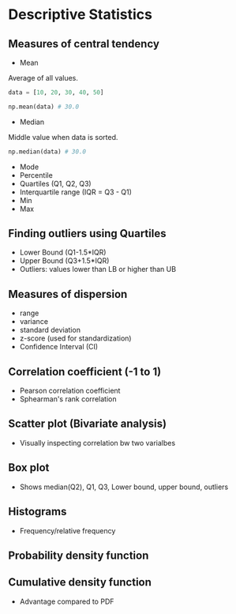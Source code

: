 # Descriptive Statistics

## Measures of central tendency

- Mean

 Average of all values.
```python
data = [10, 20, 30, 40, 50]
```

```python
np.mean(data) # 30.0
```

 - Median

Middle value when data is sorted.

```python
np.median(data) # 30.0
```

 - Mode
 - Percentile
 - Quartiles (Q1, Q2, Q3)
 - Interquartile range (IQR = Q3 - Q1)
 - Min
 - Max

## Finding outliers using Quartiles
 - Lower Bound (Q1-1.5*IQR)
 - Upper Bound (Q3+1.5*IQR)
 - Outliers: values lower than LB or higher than UB

## Measures of dispersion
 - range
 - variance
 - standard deviation
 - z-score (used for standardization)
 - Confidence Interval (CI)

## Correlation coefficient (-1 to 1)
 - Pearson correlation coefficient
 - Sphearman's rank correlation

## Scatter plot (Bivariate analysis)
 - Visually inspecting correlation bw two varialbes

## Box plot
 - Shows median(Q2), Q1, Q3, Lower bound, upper bound, outliers

## Histograms
 - Frequency/relative frequency

## Probability density function
## Cumulative density function
 - Advantage compared to PDF
